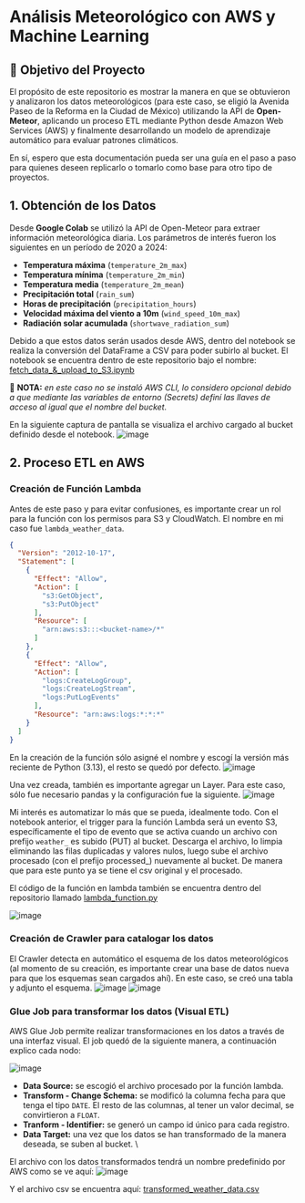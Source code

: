 # Análisis Meteorológico con AWS y Machine Learning

## 📌 Objetivo del Proyecto
El propósito de este repositorio es mostrar la manera en que se obtuvieron y analizaron los datos meteorológicos (para este caso, se eligió la Avenida Paseo de la Reforma en la Ciudad de México) utilizando la API de **Open-Meteor**, aplicando un proceso ETL mediante Python desde Amazon Web Services (AWS) y finalmente desarrollando un modelo de aprendizaje automático para evaluar patrones climáticos.

En sí, espero que esta documentación pueda ser una guía en el paso a paso para quienes deseen replicarlo o tomarlo como base para otro tipo de proyectos.

## 1. Obtención de los Datos
Desde **Google Colab** se utilizó la API de Open-Meteor para extraer información meteorológica diaria. Los parámetros de interés fueron los siguientes en un período de 2020 a 2024:

- **Temperatura máxima** (`temperature_2m_max`)
- **Temperatura mínima** (`temperature_2m_min`)
- **Temperatura media** (`temperature_2m_mean`)
- **Precipitación total** (`rain_sum`)
- **Horas de precipitación** (`precipitation_hours`)
- **Velocidad máxima del viento a 10m** (`wind_speed_10m_max`)
- **Radiación solar acumulada** (`shortwave_radiation_sum`)

Debido a que estos datos serán usados desde AWS, dentro del notebook se realiza la conversión del DataFrame a CSV para poder subirlo al bucket. El notebook se encuentra dentro de este repositorio bajo el nombre: [fetch_data_&_upload_to_S3.ipynb](https://github.com/kahiji052/Data-Engineer-Academy-Xideral-2025/blob/main/4th%20week/meteorological-data-analysis/fetch_data_%26_upload_to_S3.ipynb)

🚨 **NOTA:** *en este caso no se instaló AWS CLI, lo considero opcional debido a que mediante las variables de entorno (Secrets) definí las llaves de acceso al igual que el nombre del bucket.*

En la siguiente captura de pantalla se visualiza el archivo cargado al bucket definido desde el notebook.
![image](https://github.com/user-attachments/assets/4113cd0d-2a63-4d72-84ee-178ad6d365a9)


## 2. Proceso ETL en AWS
### Creación de Función Lambda
Antes de este paso y para evitar confusiones, es importante crear un rol para la función con los permisos para S3 y CloudWatch. El nombre en mi caso fue `lambda_weather_data`.
```json
{
  "Version": "2012-10-17",
  "Statement": [
    {
      "Effect": "Allow",
      "Action": [
        "s3:GetObject",
        "s3:PutObject"
      ],
      "Resource": [
        "arn:aws:s3:::<bucket-name>/*"
      ]
    },
    {
      "Effect": "Allow",
      "Action": [
        "logs:CreateLogGroup",
        "logs:CreateLogStream",
        "logs:PutLogEvents"
      ],
      "Resource": "arn:aws:logs:*:*:*"
    }
  ]
}
```
En la creación de la función sólo asigné el nombre y escogí la versión más reciente de Python (3.13), el resto se quedó por defecto.
![image](https://github.com/user-attachments/assets/3b79c572-2820-41a1-a91c-0f2d4362937b)

Una vez creada, también es importante agregar un Layer. Para este caso, sólo fue necesario pandas y la configuración fue la siguiente.
![image](https://github.com/user-attachments/assets/af1fab6d-e0f7-4211-81f9-062973ff19bc)

Mi interés es automatizar lo más que se pueda, idealmente todo. Con el notebook anterior, el trigger para la función Lambda será un evento S3, específicamente el tipo de evento que se activa cuando un archivo con prefijo `weather_` es subido (PUT) al bucket. Descarga el archivo, lo limpia eliminando las filas duplicadas y valores nulos, luego sube el archivo procesado (con el prefijo processed_) nuevamente al bucket. De manera que para este punto ya se tiene el csv original y el procesado.

El código de la función en lambda también se encuentra dentro del repositorio llamado [lambda_function.py](https://github.com/kahiji052/Data-Engineer-Academy-Xideral-2025/blob/main/4th%20week/meteorological-data-analysis/lamda_function.py)

![image](https://github.com/user-attachments/assets/053c1513-dafb-48ff-974e-a419edeb2069)

### Creación de Crawler para catalogar los datos
El Crawler detecta en automático el esquema de los datos meteorológicos (al momento de su creación, es importante crear una base de datos nueva para que los esquemas sean cargados ahí). En este caso, se creó una tabla y adjunto el esquema.
![image](https://github.com/user-attachments/assets/9487a482-af2d-4ba7-9e50-729af49c1785)
![image](https://github.com/user-attachments/assets/dda254f5-de76-481b-b5fc-90ac33eb8abc)


### Glue Job para transformar los datos (Visual ETL)
AWS Glue Job permite realizar transformaciones en los datos a través de una interfaz visual. El job quedó de la siguiente manera, a continuación explico cada nodo:

![image](https://github.com/user-attachments/assets/46764ad1-f522-448e-8b5a-a21aafb7f316)

- **Data Source:** se escogió el archivo procesado por la función lambda.
- **Transform - Change Schema:** se modificó la columna fecha para que tenga el tipo `DATE`. El resto de las columnas, al tener un valor decimal, se convirtieron a `FLOAT`.
- **Tranform - Identifier:** se generó un campo id único para cada registro.
- **Data Target:** una vez que los datos se han transformado de la manera deseada, se suben al bucket. \

El archivo con los datos transformados tendrá un nombre predefinido por AWS como se ve aquí:
![image](https://github.com/user-attachments/assets/6879ed00-fad7-4c7c-bb12-6694fec3e2f0)

Y el archivo csv se encuentra aquí: [transformed_weather_data.csv](https://github.com/kahiji052/Data-Engineer-Academy-Xideral-2025/tree/main/4th%20week/meteorological-data-analysis/transformed_weather_data.csv)





